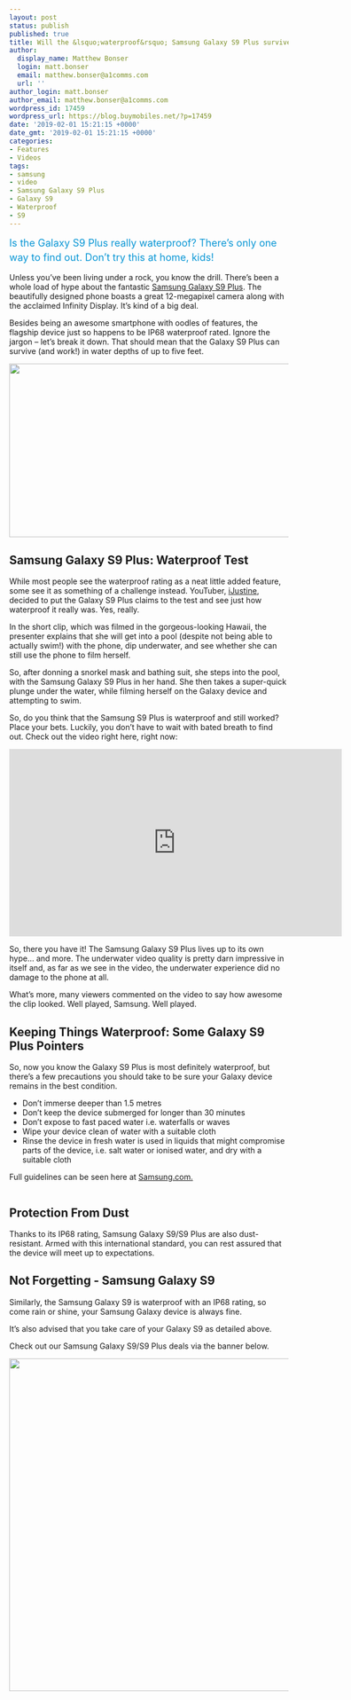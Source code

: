 ```yaml
---
layout: post
status: publish
published: true
title: Will the &lsquo;waterproof&rsquo; Samsung Galaxy S9 Plus survive underwater?
author:
  display_name: Matthew Bonser
  login: matt.bonser
  email: matthew.bonser@a1comms.com
  url: ''
author_login: matt.bonser
author_email: matthew.bonser@a1comms.com
wordpress_id: 17459
wordpress_url: https://blog.buymobiles.net/?p=17459
date: '2019-02-01 15:21:15 +0000'
date_gmt: '2019-02-01 15:21:15 +0000'
categories:
- Features
- Videos
tags:
- samsung
- video
- Samsung Galaxy S9 Plus
- Galaxy S9
- Waterproof
- S9
---
```

<p><span class="postStandFirst" style="color: #0896d5; line-height: 26px; font-size: 18px;">Is the Galaxy S9 Plus really waterproof? There&rsquo;s only one way to find out. Don&rsquo;t try this at home, kids!</span></p>
<p>Unless you&rsquo;ve been living under a rock, you know the drill. There&rsquo;s been a whole load of hype about the fantastic&nbsp;<a href="https://blog.buymobiles.net/features/can-the-samsung-galaxy-s9-plus-survive-underwater-watch-to-find-out?utm_source=blog&amp;utm_medium=blog%20article&amp;utm_campaign=s9-plus-waterproof" target="_blank" rel="noopener">Samsung Galaxy S9 Plus</a>. The beautifully designed phone boasts a great 12-megapixel camera along with the acclaimed Infinity Display. It&rsquo;s kind of a big deal.</p>
<p>Besides being an awesome smartphone with oodles of features, the flagship device just so happens to be IP68 waterproof rated. Ignore the jargon &ndash; let&rsquo;s break it down. That should mean that the Galaxy S9 Plus can survive (and work!) in water depths of up to five feet.</p>
<p><img class="aligncenter wp-image-17462" src="https://lh3.googleusercontent.com/Cw5CazGswcmNTYWueh5wkfZlWe5Q1pUkfWO3FJJjhtO5EoJDRp8mrn4UWV2VhKs70JkvMM4nG8VWhAUC-Ezek2LJ=s0" alt="" width="600" height="313" /></p>
<h2>Samsung Galaxy S9 Plus: Waterproof Test</h2>
<p>While most people see the waterproof rating as a neat little added feature, some see it as something of a challenge instead. YouTuber, <a href="https://www.youtube.com/channel/UCey_c7U86mJGz1VJWH5CYPA" target="_blank" rel="noopener">iJustine</a>, decided to put the Galaxy S9 Plus claims to the test and see just how waterproof it really was. Yes, really.</p>
<p>In the short clip, which was filmed in the gorgeous-looking Hawaii, the presenter explains that she will get into a pool (despite not being able to actually swim!) with the phone, dip underwater, and see whether she can still use the phone to film herself.</p>
<p>So, after donning a snorkel mask and bathing suit, she steps into the pool, with the Samsung Galaxy S9 Plus in her hand. She then takes a super-quick plunge under the water, while filming herself on the Galaxy device and attempting to swim.</p>
<p>So, do you think that the Samsung S9 Plus is waterproof and still worked? Place your bets. Luckily, you don&rsquo;t have to wait with bated breath to find out. Check out the video right here, right now:</p>
<p><iframe src="https://www.youtube.com/embed/PlQzifnTk7U" width="600" height="338" frameborder="0" allowfullscreen="allowfullscreen"><span data-mce-type="bookmark" style="display: inline-block; width: 0px; overflow: hidden; line-height: 0;" class="mce_SELRES_start">﻿</span></iframe></p>
<p>So, there you have it! The Samsung Galaxy S9 Plus lives up to its own hype&hellip; and more. The underwater video quality is pretty darn impressive in itself and, as far as we see in the video, the underwater experience did no damage to the phone at all.</p>
<p>What&rsquo;s more, many viewers commented on the video to say how awesome the clip looked. Well played, Samsung. Well played.</p>
<h2>Keeping Things Waterproof: Some Galaxy S9 Plus Pointers</h2>
<p>So, now you know the Galaxy S9 Plus is most definitely waterproof, but there&rsquo;s a few precautions you should take to be sure your Galaxy device remains in the best condition.</p>
<ul>
<li>Don&rsquo;t immerse deeper than 1.5 metres</li>
<li>Don&rsquo;t keep the device submerged for longer than 30 minutes</li>
<li>Don&rsquo;t expose to fast paced water i.e. waterfalls or waves</li>
<li>Wipe your device clean of water with a suitable cloth</li>
<li>Rinse the device in fresh water is used in liquids that might compromise parts of the device, i.e. salt water or ionised water, and dry with a suitable cloth</li>
</ul>
<p>Full guidelines can be seen here at <a href="https://www.samsung.com/sg/support/mobile-devices/is-samsung-galaxy-s9-and-s9-plus-waterproof/" target="_blank" rel="noopener">Samsung.com.</a></p>
<p><img class="aligncenter size-full wp-image-16864" src="https://lh3.googleusercontent.com/A6aeA0Ktv0G7TjBrTm0lvz0IJF7bZgqMwhe_cwq9r8ifBGRu-MzEy1E0gOqsDEmlHLNb_N6vXZ6QhXCO70fx81Ye=s0" alt="" /></p>
<h2>Protection From Dust</h2>
<p>Thanks to its IP68 rating, Samsung Galaxy S9/S9 Plus are also dust-resistant. Armed with this international standard, you can rest assured that the device will meet up to expectations.</p>
<h2>Not Forgetting - Samsung Galaxy S9</h2>
<p>Similarly, the Samsung Galaxy S9 is waterproof with an IP68 rating, so come rain or shine, your Samsung Galaxy device is always fine.</p>
<p>It&rsquo;s also advised that you take care of your Galaxy S9 as detailed above.</p>
<p>Check out our Samsung Galaxy S9/S9 Plus deals via the banner below.</p>
<p><a href="https://blog.buymobiles.net/features/can-the-samsung-galaxy-s9-plus-survive-underwater-watch-to-find-out?utm_source=blog&amp;utm_medium=blog%20article&amp;utm_campaign=s9-plus-waterproof" target="_blank" rel="noopener"><img class="aligncenter wp-image-16769 size-full" src="https://lh3.googleusercontent.com/Wyaj1qxneBP10ufsYv_KY74vo6YKd9oT5XoLxXeONSjuNvip24Q4Fjxdl3HmtT6bKV-MweIZIKoqQBK9v1xkh4Ui=s0" alt="" width="600" height="600" /></a></p>
